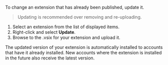 To change an extension that has already been published, update it.

> Updating is recommended over removing and re-uploading.

1. Select an extension from the list of displayed items.
2. Right-click and select **Update**.
3. Browse to the .vsix for your extension and upload it.

The updated version of your extension is automatically installed to accounts that have it already installed. New accounts where the extension is installed in the future also receive the latest version.
